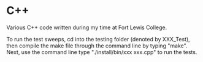 # C++
Various C++ code written during my time at Fort Lewis College.  

To run the test sweeps, cd into the testing folder (denoted by XXX_Test), then compile the make file through the command line by typing "make". Next, use the command line type "./install/bin/xxx xxx.cpp" to run the tests. 
